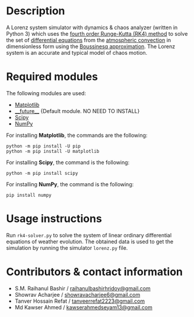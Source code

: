 # Description

A Lorenz system simulator with dynamics & chaos analyzer (written in Python 3) which uses the [fourth order Runge-Kutta
(RK4) method](https://lpsa.swarthmore.edu/NumInt/NumIntFourth.html) to solve the set of [differential equations](https://tutorial.math.lamar.edu/classes/de/de.aspx) 
from the [atmospheric convection](https://www.thoughtco.com/what-is-convection-4041318) in dimensionless form using the 
[Boussinesq approximation](https://www.comsol.com/multiphysics/boussinesq-approximation#:~:text=What%20Is%20the%20Boussinesq%20Approximation,of%20the%20Navier%2DStokes%20equations.). The Lorenz system is an accurate and 
typical model of chaos motion.

# Required modules

The following modules are used:

- [Matplotlib](https://matplotlib.org/stable/index.html)
- [\_\_future\_\_](https://docs.python.org/3/library/__future__.html) {Default module. NO NEED TO INSTALL}
- [Scipy](https://scipy.org/)
- [NumPy](https://numpy.org/)

For installing **Matplotlib**, the commands are the following:

    python -m pip install -U pip
    python -m pip install -U matplotlib

For installing **Scipy**, the command is the following:

    python -m pip install scipy

For installing **NumPy**, the command is the following:

    pip install numpy


# Usage instructions

Run `rk4-solver.py` to solve the system of linear ordinary differential equations of weather evolution. The obtained data is
used to get the simulation by running the simulator `lorenz.py` file.  


# Contributors & contact information

- S.M. Raihanul Bashir / raihanulbashirhridoy@gmail.com
- Showrav Acharjee / showravacharjee6@gmail.com
- Tanver Hossain Refat / tanveerrefat2223@gmail.com
- Md Kawser Ahmed / kawserahmedseyam13@gmail.com
